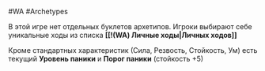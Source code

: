 #WA #Archetypes

В этой игре нет отдельных буклетов архетипов.
Игроки выбирают себе уникальные ходы из списка **[[!(WA) Личные ходы|Личных ходов]]**

Кроме стандартных характеристик (Сила, Резвость, Стойкость, Ум) есть текущий **Уровень паники** и **Порог паники** (стойкость +5)